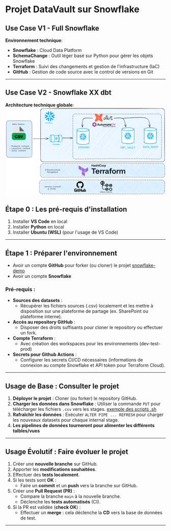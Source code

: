 # Projet DataVault sur Snowflake

## Use Case V1 - Full Snowflake 
**Environnement technique**:  
- **Snowflake** : Cloud Data Platform  
- **SchemaChange** : Outil léger basé sur Python pour gérer les objets Snowflake  
- **Terraform** : Suivi des changements et gestion de l'infrastructure  (IaC)
- **GitHub** : Gestion de code source avec le control de versions en Git

---

## Use Case V2 - Snowflake XX dbt
**Architecture technique globale**:  
![Architecture](img/architecture.excalidraw.png)

## Étape 0 : Les pré-requis d'installation
1. Installer **VS Code** en local  
2. Installer **Python** en local  
3. Installer **Ubuntu (WSL)** (pour l'usage de VS Code)  

---

## Étape 1 : Préparer l'environnement
- Avoir un compte **GitHub** pour forker (ou cloner) le projet [snowflake-demo](https://github.com/yassinedehbi/snowflake-demo)  
- Avoir un compte **Snowflake** 

### Pré-requis : 
- **Sources des datasets** :  
  - Récupérer les fichiers sources (.csv) localement et les mettre à disposition sur une plateforme de partage (ex. SharePoint ou plateforme interne).
- **Accès au repository GitHub** :  
  - Disposer des droits suffisants pour cloner le repository ou effectuer un fork.
- **Compte Terraform** :  
  - Avec création des workspaces pour les environnements (dev-test-prod)
- **Secrets pour Github Actions** :  
  - Configurer les secrets CI/CD nécessaires (informations de connexion au compte Snowflake et API token pour Terraform Cloud).

---

## Usage de Base : Consulter le projet
1. **Déployer le projet** : Cloner (ou forker) le repository GitHub.  
2. **Charger les données dans Snowflake** : Utiliser la commande `PUT` pour télécharger les fichiers `.csv` vers les stages. [exemple des scripts .sh](src/)
3. **Rafraîchir les données** : Exécuter `ALTER PIPE ... REFRESH` pour charger les nouveaux datasets pour chaque internal stage.
4. **Les pipelines de données tourneront pour alimenter les différents talbles/vues** 

---

## Usage Évolutif : Faire évoluer le projet
1. Créer une **nouvelle branche** sur GitHub.  
2. Apporter les **modifications souhaitées**.  
3. Effectuer des **tests localement**.  
4. Si les tests sont **OK** :  
   - Faire un **commit** et un **push** vers la branche sur GitHub.  
5. Créer une **Pull Request (PR)** :  
   - Compare la branche `main` à la nouvelle branche.
   - Déclenche les **tests automatisés** (CI).  
6. Si la PR est validée (**check OK**) :  
   - Effectuer un **merge** : cela déclenche la **CD** vers la base de données de test.

---
